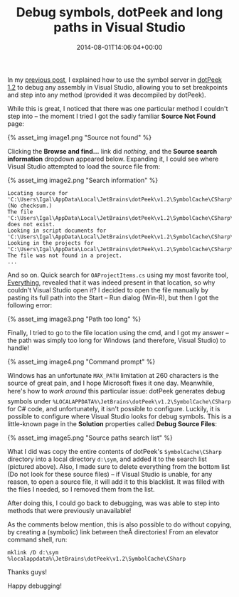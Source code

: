 ﻿---
title: Debug symbols, dotPeek and long paths in Visual Studio
date: 2014-08-01T14:06:04+00:00
---
In my [previous post](/2014/07/how-to-debug-anything-with-visual-studio-and-jetbrains-dotpeek-v1-2/), I explained how to use the symbol server in [dotPeek 1.2](http://www.jetbrains.com/decompiler/) to debug any assembly in Visual Studio, allowing you to set breakpoints and step into any method (provided it was decompiled by dotPeek).

While this is great, I noticed that there was one particular method I couldn't step into &ndash; the moment I tried I got the sadly familiar **Source Not Found** page:

{% asset_img image1.png "Source not found" %}

Clicking the **Browse and find...** link did _nothing_, and the **Source search information** dropdown appeared below. Expanding it, I could see where Visual Studio attempted to load the source file from:

{% asset_img image2.png "Search information" %}

```
Locating source for 'C:\Users\Igal\AppData\Local\JetBrains\dotPeek\v1.2\SymbolCache\CSharp\Microsoft.VisualStudio.ProjectSystem.VS.Implementation.pdb\538887009A094E419882756878C69B2A1\Microsoft.VisualStudio.ProjectSystem.VS.Implementation\VisualStudio\ProjectSystem\VS\Implementation\Package\Automation\OAProjectItems.cs'. (No checksum.)
The file 'C:\Users\Igal\AppData\Local\JetBrains\dotPeek\v1.2\SymbolCache\CSharp\Microsoft.VisualStudio.ProjectSystem.VS.Implementation.pdb\538887009A094E419882756878C69B2A1\Microsoft.VisualStudio.ProjectSystem.VS.Implementation\VisualStudio\ProjectSystem\VS\Implementation\Package\Automation\OAProjectItems.cs' does not exist.
Looking in script documents for 'C:\Users\Igal\AppData\Local\JetBrains\dotPeek\v1.2\SymbolCache\CSharp\Microsoft.VisualStudio.ProjectSystem.VS.Implementation.pdb\538887009A094E419882756878C69B2A1\Microsoft.VisualStudio.ProjectSystem.VS.Implementation\VisualStudio\ProjectSystem\VS\Implementation\Package\Automation\OAProjectItems.cs'...
Looking in the projects for 'C:\Users\Igal\AppData\Local\JetBrains\dotPeek\v1.2\SymbolCache\CSharp\Microsoft.VisualStudio.ProjectSystem.VS.Implementation.pdb\538887009A094E419882756878C69B2A1\Microsoft.VisualStudio.ProjectSystem.VS.Implementation\VisualStudio\ProjectSystem\VS\Implementation\Package\Automation\OAProjectItems.cs'.
The file was not found in a project.
...
```

And so on. Quick search for `OAProjectItems.cs` using my most favorite tool, [Everything](http://www.voidtools.com/), revealed that it was indeed present in that location, so why couldn't Visual Studio open it? I decided to open the file manually by pasting its full path into the Start &ndash; Run dialog (Win-R), but then I got the following error:

{% asset_img image3.png "Path too long" %}

Finally, I tried to go to the file location using the cmd, and I got my answer &ndash; the path was simply too long for Windows (and therefore, Visual Studio) to handle!

{% asset_img image4.png "Command prompt" %}

Windows has an unfortunate `MAX_PATH` limitation at 260 characters is the source of great pain, and I hope Microsoft fixes it one day. Meanwhile, here's how to *work around* this particular issue: dotPeek generates debug symbols under `%LOCALAPPDATA%\JetBrains\dotPeek\v1.2\SymbolCache\CSharp` for C# code, and unfortunately, it isn't possible to configure. Luckily, it is possible to configure where Visual Studio looks for debug symbols. This is a little-known page in the **Solution** properties called **Debug Source Files**:

{% asset_img image5.png "Source paths search list" %}

What I did was copy the entire contents of dotPeek's `SymbolCache\CSharp` directory into a local directory `d:\sym`, and added it to the search list (pictured above). Also, I made sure to delete everything from the bottom list (Do not look for these source files) &ndash; if Visual Studio is unable, for any reason, to open a source file, it will add it to this blacklist. It was filled with the files I needed, so I removed them from the list.

After doing this, I could go back to debugging, was was able to step into methods that were previously unavailable!

As the comments below mention, this is also possible to do without copying, by creating a (symbolic) link between theÂ directories! From an elevator command shell, run:

```
mklink /D d:\sym %localappdata%\JetBrains\dotPeek\v1.2\SymbolCache\CSharp
```

Thanks guys!

Happy debugging!
